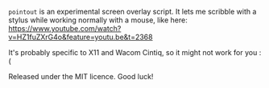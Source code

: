 `pointout` is an experimental screen overlay script.
It lets me scribble with a stylus while working normally with a mouse,
like here: https://www.youtube.com/watch?v=HZ1fuZXrG4o&feature=youtu.be&t=2368

It's probably specific to X11 and Wacom Cintiq, so it might not work for you :(

Released under the MIT licence. Good luck!
